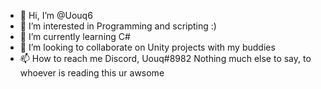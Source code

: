 - 👋 Hi, I’m @Uouq6
- 👀 I’m interested in Programming and scripting :)
- 🌱 I’m currently learning C#
- 💞️ I’m looking to collaborate on Unity projects with my buddies
- 📫 How to reach me Discord, Uouq#8982
Nothing much else to say, to whoever is reading this ur awsome
